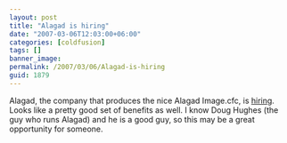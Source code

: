 ```yaml
---
layout: post
title: "Alagad is hiring"
date: "2007-03-06T12:03:00+06:00"
categories: [coldfusion]
tags: []
banner_image: 
permalink: /2007/03/06/Alagad-is-hiring
guid: 1879
---
```


Alagad, the company that produces the nice Alagad Image.cfc, is <a href="http://doughughes.net/index.cfm?event=viewEntry&entryId=222">hiring</a>. Looks like a pretty good set of benefits as well. I know Doug Hughes (the guy who runs Alagad) and he is a good guy, so this may be a great opportunity for someone.